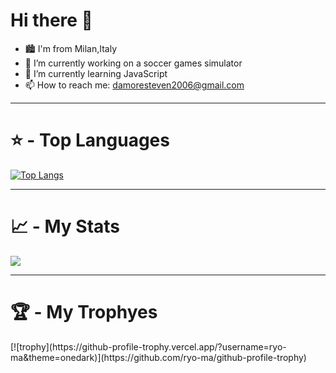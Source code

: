 <h1>Hi there 👋</h1>


- 🏙 I'm from Milan,Italy
- 🔭 I’m currently working on a soccer games simulator
- 🌱 I’m currently learning JavaScript
- 📫 How to reach me: damoresteven2006@gmail.com
<hr>
<h1>⭐ - Top Languages</h1>
  
[![Top Langs](https://github-readme-stats.vercel.app/api/top-langs/?username=TheSteven2006)](https://github.com/anuraghazra/github-readme-stats)
<hr>
<h1>📈 - My Stats</h1>
<img src="https://github-readme-stats.vercel.app/api?username=TheSteven2006&count_private=true&theme=radical&show_icons=true"/>
<hr>
<h1>🏆 - My Trophyes</h1>
[![trophy](https://github-profile-trophy.vercel.app/?username=ryo-ma&theme=onedark)](https://github.com/ryo-ma/github-profile-trophy)
